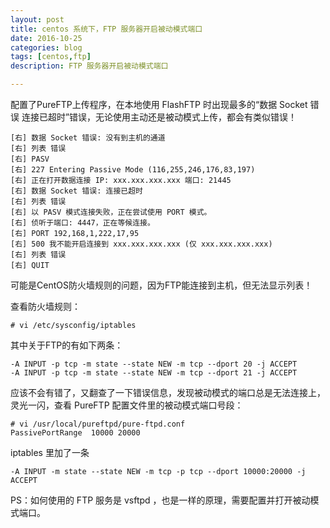 ```yaml
---
layout: post
title: centos 系统下，FTP 服务器开启被动模式端口
date: 2016-10-25
categories: blog
tags: [centos,ftp]
description: FTP 服务器开启被动模式端口

---
```


配置了PureFTP上传程序，在本地使用 FlashFTP 时出现最多的“数据 Socket 错误 连接已超时”错误，无论使用主动还是被动模式上传，都会有类似错误！ 
 
    [右] 数据 Socket 错误: 没有到主机的通道
    [右] 列表 错误
    [右] PASV
    [右] 227 Entering Passive Mode (116,255,246,176,83,197)
    [右] 正在打开数据连接 IP: xxx.xxx.xxx.xxx 端口: 21445
    [右] 数据 Socket 错误: 连接已超时
    [右] 列表 错误
    [右] 以 PASV 模式连接失败，正在尝试使用 PORT 模式。
    [右] 侦听于端口: 4447，正在等候连接。
    [右] PORT 192,168,1,222,17,95
    [右] 500 我不能开启连接到 xxx.xxx.xxx.xxx (仅 xxx.xxx.xxx.xxx)
    [右] 列表 错误
    [右] QUIT
 
可能是CentOS防火墙规则的问题，因为FTP能连接到主机，但无法显示列表！
 
查看防火墙规则：

`# vi /etc/sysconfig/iptables`

其中关于FTP的有如下两条：

    -A INPUT -p tcp -m state --state NEW -m tcp --dport 20 -j ACCEPT
    -A INPUT -p tcp -m state --state NEW -m tcp --dport 21 -j ACCEPT
 
应该不会有错了，又翻查了一下错误信息，发现被动模式的端口总是无法连接上，灵光一闪，查看 PureFTP 配置文件里的被动模式端口号段： 
 
    # vi /usr/local/pureftpd/pure-ftpd.conf
    PassivePortRange  10000 20000
 
iptables 里加了一条

`-A INPUT -m state --state NEW -m tcp -p tcp --dport 10000:20000 -j ACCEPT`

PS：如何使用的 FTP 服务是 vsftpd ，也是一样的原理，需要配置并打开被动模式端口。